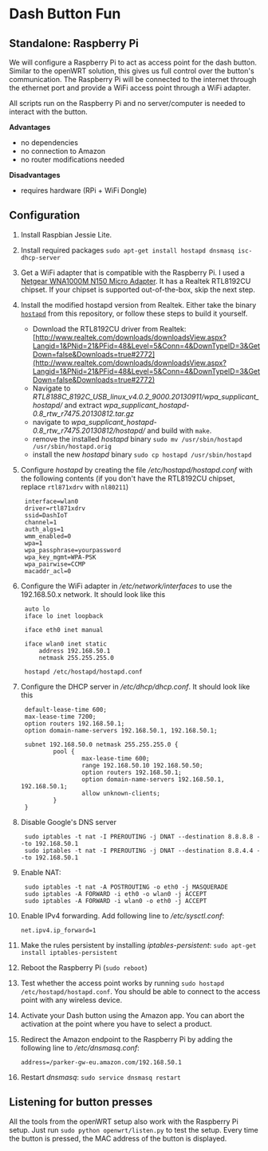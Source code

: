 # Dash Button Fun

## Standalone: Raspberry Pi

We will configure a Raspberry Pi to act as access point for the dash button. Similar to the openWRT solution, this gives us full control over the button's communication. The Raspberry Pi will be connected to the internet through the ethernet port and provide a WiFi access point through a WiFi adapter. 

All scripts run on the Raspberry Pi and no server/computer is needed to interact with the button.

**Advantages**

+ no dependencies
+ no connection to Amazon
+ no router modifications needed

**Disadvantages**

+ requires hardware (RPi + WiFi Dongle)


## Configuration

1. Install Raspbian Jessie Lite.
2. Install required packages `sudo apt-get install hostapd dnsmasq isc-dhcp-server` 
3. Get a WiFi adapter that is compatible with the Raspberry Pi. I used a [Netgear WNA1000M N150 Micro Adapter](https://www.amazon.de/Netgear-WNA1000M-100FRS-WL-USB-WNA1000M-100GRS-150MBit/dp/B004URO9FG/). It has a Realtek RTL8192CU chipset. If your chipset is supported out-of-the-box, skip the next step.
4. Install the modified hostapd version from Realtek. Either take the binary [`hostapd`](hostapd) from this repository, or follow these steps to build it yourself.
	+ Download the RTL8192CU driver from Realtek: [http://www.realtek.com/downloads/downloadsView.aspx?Langid=1&PNid=21&PFid=48&Level=5&Conn=4&DownTypeID=3&GetDown=false&Downloads=true#2772](http://www.realtek.com/downloads/downloadsView.aspx?Langid=1&PNid=21&PFid=48&Level=5&Conn=4&DownTypeID=3&GetDown=false&Downloads=true#2772)
	+ Navigate to *RTL8188C_8192C_USB_linux_v4.0.2_9000.20130911/wpa_supplicant_hostapd/* and extract *wpa_supplicant_hostapd-0.8_rtw_r7475.20130812.tar.gz*
	+ navigate to *wpa_supplicant_hostapd-0.8_rtw_r7475.20130812/hostapd/* and build with `make`.
	+ remove the installed *hostapd* binary `sudo mv /usr/sbin/hostapd /usr/sbin/hostapd.orig`
	+ install the new *hostapd* binary `sudo cp hostapd /usr/sbin/hostapd`
5. Configure *hostapd* by creating the file */etc/hostapd/hostapd.conf* with the following contents (if you don't have the RTL8192CU chipset, replace `rtl871xdrv` with `nl80211`)

        interface=wlan0
        driver=rtl871xdrv
        ssid=DashIoT
        channel=1
        auth_algs=1
        wmm_enabled=0
        wpa=1
        wpa_passphrase=yourpassword
        wpa_key_mgmt=WPA-PSK
        wpa_pairwise=CCMP
        macaddr_acl=0

6. Configure the WiFi adapter in */etc/network/interfaces* to use the 192.168.50.x network. It should look like this

        auto lo
        iface lo inet loopback
        
        iface eth0 inet manual
        
        iface wlan0 inet static
            address 192.168.50.1
            netmask 255.255.255.0
        
        hostapd /etc/hostapd/hostapd.conf

7. Configure the DHCP server in */etc/dhcp/dhcp.conf*. It should look like this

        default-lease-time 600;
        max-lease-time 7200;
        option routers 192.168.50.1;
        option domain-name-servers 192.168.50.1, 192.168.50.1;

        subnet 192.168.50.0 netmask 255.255.255.0 {
                pool {
                        max-lease-time 600;
                        range 192.168.50.10 192.168.50.50;
                        option routers 192.168.50.1;
                        option domain-name-servers 192.168.50.1, 192.168.50.1;
                        allow unknown-clients;
                }
        }
        
8. Disable Google's DNS server

        sudo iptables -t nat -I PREROUTING -j DNAT --destination 8.8.8.8 --to 192.168.50.1
        sudo iptables -t nat -I PREROUTING -j DNAT --destination 8.8.4.4 --to 192.168.50.1
        
9. Enable NAT:

        sudo iptables -t nat -A POSTROUTING -o eth0 -j MASQUERADE
        sudo iptables -A FORWARD -i eth0 -o wlan0 -j ACCEPT
        sudo iptables -A FORWARD -i wlan0 -o eth0 -j ACCEPT
 
10. Enable IPv4 forwarding. Add following line to */etc/sysctl.conf*: 

        net.ipv4.ip_forward=1

11. Make the rules persistent by installing *iptables-persistent*: `sudo apt-get install iptables-persistent`
12. Reboot the Raspberry Pi (`sudo reboot`)
13. Test whether the access point works by running `sudo hostapd /etc/hostapd/hostapd.conf`. You should be able to connect to the access point with any wireless device.
14. Activate your Dash button using the Amazon app. You can abort the activation at the point where you have to select a product.
15. Redirect the Amazon endpoint to the Raspberry Pi by adding the following line to */etc/dnsmasq.conf*:

        address=/parker-gw-eu.amazon.com/192.168.50.1

16. Restart *dnsmasq*: `sudo service dnsmasq restart`

## Listening for button presses

All the tools from the openWRT setup also work with the Raspberry Pi setup. Just run `sudo python openwrt/listen.py` to test the setup. Every time the button is pressed, the MAC address of the button is displayed.
 

